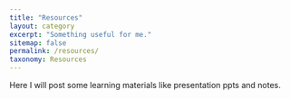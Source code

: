 ```yaml
---
title: "Resources"
layout: category
excerpt: "Something useful for me."
sitemap: false
permalink: /resources/
taxonomy: Resources
---
```

Here I will post some learning materials like presentation ppts and notes. 

